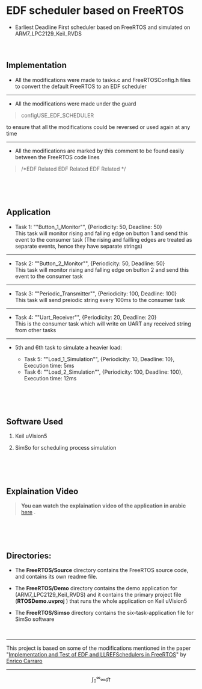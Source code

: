 #  EDF scheduler based on FreeRTOS
 - Earliest Deadline First scheduler based on FreeRTOS and simulated on ARM7_LPC2129_Keil_RVDS
<br /><br /><br />
## Implementation


 - All the modifications were made to tasks.c and FreeRTOSConfig.h files to convert the default FreeRTOS to an EDF scheduler
 ---
 - All the modifications were made under the guard
 

> configUSE_EDF_SCHEDULER

to ensure that all the modifications could be reversed or used again at any time

---
- All the modifications are marked by this comment to be found easily between the FreeRTOS code lines


> /*EDF Related EDF Related EDF Related */


<br /><br /><br />

## Application
- Task 1: ""Button_1_Monitor"", {Periodicity: 50, Deadline: 50}  
This task will monitor rising and falling edge on button 1 and send this event to the consumer task (The rising and failling edges are treated as separate events, hence they have separate strings)
---
- Task 2: ""Button_2_Monitor"", {Periodicity: 50, Deadline: 50}  
This task will monitor rising and falling edge on button 2 and send this event to the consumer task
---

- Task 3: ""Periodic_Transmitter"", {Periodicity: 100, Deadline: 100}  
This task will send preiodic string every 100ms to the consumer task
---

- Task 4: ""Uart_Receiver"", {Periodicity: 20, Deadline: 20}  
This is the consumer task which will write on UART any received string from other tasks  
---

-  5th and 6th task to simulate a heavier load:

	- Task 5: ""Load_1_Simulation"", {Periodicity: 10, Deadline: 10}, Execution time: 5ms  
	- Task 6: ""Load_2_Simulation"", {Periodicity: 100, Deadline: 100}, Execution time: 12ms



<br /><br /><br />


## Software Used

 1. Keil uVision5 
 2. SimSo for scheduling process simulation
    
    <br /><br /><br />

## Explaination Video

> **You can watch the explaination video of the application in arabic** [here](https://drive.google.com/file/d/1gdXSZnJTe36nWYcXz5DLYc6Su9fh8fnu/view?usp=sharing) .

<br /><br /><br />

## Directories:

+ The **FreeRTOS/Source** directory contains the FreeRTOS source code, and contains
  its own readme file.

+ The **FreeRTOS/Demo** directory contains the demo application for (ARM7_LPC2129_Keil_RVDS) and it contains the primary project file (**RTOSDemo.uvproj**
) that runs the whole application on Keil uVision5 
+ The **FreeRTOS/Simso** directory contains the six-task-application file for SimSo software

<br />

--- 
This project is based on some of the modifications mentioned in the paper "[Implementation and Test of EDF and LLREFSchedulers in FreeRTOS](http://tesi.cab.unipd.it/51896/1/Implementation_and_Test_of_EDF_and_LLREF_Scgheduler_in_FreeRTOS.pdf)" by  [Enrico Carraro](https://www.semanticscholar.org/author/Enrico-Carraro/2057428125)

---




$$
  \int_0^\infty\infty  dt 
$$
